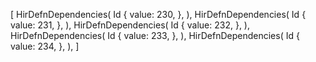 [
    HirDefnDependencies(
        Id {
            value: 230,
        },
    ),
    HirDefnDependencies(
        Id {
            value: 231,
        },
    ),
    HirDefnDependencies(
        Id {
            value: 232,
        },
    ),
    HirDefnDependencies(
        Id {
            value: 233,
        },
    ),
    HirDefnDependencies(
        Id {
            value: 234,
        },
    ),
]